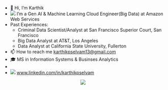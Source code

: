 - 👋 Hi, I’m Karthik
- <img src="https://img.shields.io/badge/Amazon_AWS-FF9900?style=for-the-badge&logo=amazonaws&logoColor=white" /> I’m a Gen AI & Machine Learning Cloud Engineer(Big Data) at Amazon Web Services
- Past Experiences:
  - Criminal Data Scientist/Analyst at San Francisco Superior Court, San Francisco
  - Big Data Analyst at AT&T, Los Angeles
  - Data Analyst at California State University, Fullerton
- 📫 How to reach me karthikpselvam13@gmail.com
- 🎓 MS in Information Systems & Businses Analytics
- 
- <img src="https://img.shields.io/badge/LinkedIn-0077B5?style=for-the-badge&logo=linkedin&logoColor=white" /> www.linkedin.com/in/karthikpselvam


<p align="center">
  <img src="https://user-images.githubusercontent.com/45563371/113604647-24a58000-9678-11eb-9bb9-4877d8f1674a.gif" />
</p>

